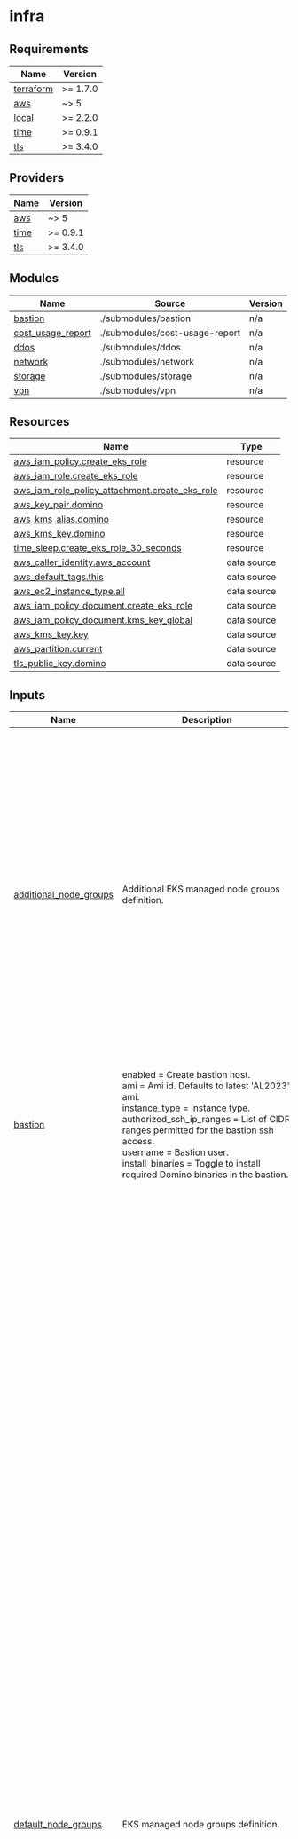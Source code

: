 # infra

<!-- BEGIN_TF_DOCS -->
## Requirements

| Name | Version |
|------|---------|
| <a name="requirement_terraform"></a> [terraform](#requirement\_terraform) | >= 1.7.0 |
| <a name="requirement_aws"></a> [aws](#requirement\_aws) | ~> 5 |
| <a name="requirement_local"></a> [local](#requirement\_local) | >= 2.2.0 |
| <a name="requirement_time"></a> [time](#requirement\_time) | >= 0.9.1 |
| <a name="requirement_tls"></a> [tls](#requirement\_tls) | >= 3.4.0 |

## Providers

| Name | Version |
|------|---------|
| <a name="provider_aws"></a> [aws](#provider\_aws) | ~> 5 |
| <a name="provider_time"></a> [time](#provider\_time) | >= 0.9.1 |
| <a name="provider_tls"></a> [tls](#provider\_tls) | >= 3.4.0 |

## Modules

| Name | Source | Version |
|------|--------|---------|
| <a name="module_bastion"></a> [bastion](#module\_bastion) | ./submodules/bastion | n/a |
| <a name="module_cost_usage_report"></a> [cost\_usage\_report](#module\_cost\_usage\_report) | ./submodules/cost-usage-report | n/a |
| <a name="module_ddos"></a> [ddos](#module\_ddos) | ./submodules/ddos | n/a |
| <a name="module_network"></a> [network](#module\_network) | ./submodules/network | n/a |
| <a name="module_storage"></a> [storage](#module\_storage) | ./submodules/storage | n/a |
| <a name="module_vpn"></a> [vpn](#module\_vpn) | ./submodules/vpn | n/a |

## Resources

| Name | Type |
|------|------|
| [aws_iam_policy.create_eks_role](https://registry.terraform.io/providers/hashicorp/aws/latest/docs/resources/iam_policy) | resource |
| [aws_iam_role.create_eks_role](https://registry.terraform.io/providers/hashicorp/aws/latest/docs/resources/iam_role) | resource |
| [aws_iam_role_policy_attachment.create_eks_role](https://registry.terraform.io/providers/hashicorp/aws/latest/docs/resources/iam_role_policy_attachment) | resource |
| [aws_key_pair.domino](https://registry.terraform.io/providers/hashicorp/aws/latest/docs/resources/key_pair) | resource |
| [aws_kms_alias.domino](https://registry.terraform.io/providers/hashicorp/aws/latest/docs/resources/kms_alias) | resource |
| [aws_kms_key.domino](https://registry.terraform.io/providers/hashicorp/aws/latest/docs/resources/kms_key) | resource |
| [time_sleep.create_eks_role_30_seconds](https://registry.terraform.io/providers/hashicorp/time/latest/docs/resources/sleep) | resource |
| [aws_caller_identity.aws_account](https://registry.terraform.io/providers/hashicorp/aws/latest/docs/data-sources/caller_identity) | data source |
| [aws_default_tags.this](https://registry.terraform.io/providers/hashicorp/aws/latest/docs/data-sources/default_tags) | data source |
| [aws_ec2_instance_type.all](https://registry.terraform.io/providers/hashicorp/aws/latest/docs/data-sources/ec2_instance_type) | data source |
| [aws_iam_policy_document.create_eks_role](https://registry.terraform.io/providers/hashicorp/aws/latest/docs/data-sources/iam_policy_document) | data source |
| [aws_iam_policy_document.kms_key_global](https://registry.terraform.io/providers/hashicorp/aws/latest/docs/data-sources/iam_policy_document) | data source |
| [aws_kms_key.key](https://registry.terraform.io/providers/hashicorp/aws/latest/docs/data-sources/kms_key) | data source |
| [aws_partition.current](https://registry.terraform.io/providers/hashicorp/aws/latest/docs/data-sources/partition) | data source |
| [tls_public_key.domino](https://registry.terraform.io/providers/hashicorp/tls/latest/docs/data-sources/public_key) | data source |

## Inputs

| Name | Description | Type | Default | Required |
|------|-------------|------|---------|:--------:|
| <a name="input_additional_node_groups"></a> [additional\_node\_groups](#input\_additional\_node\_groups) | Additional EKS managed node groups definition. | <pre>map(object({<br/>    ami                        = optional(string, null)<br/>    bootstrap_extra_args       = optional(string, "")<br/>    instance_types             = list(string)<br/>    spot                       = optional(bool, false)<br/>    min_per_az                 = number<br/>    max_per_az                 = number<br/>    max_unavailable_percentage = optional(number, 50)<br/>    max_unavailable            = optional(number)<br/>    desired_per_az             = number<br/>    availability_zone_ids      = list(string)<br/>    labels                     = map(string)<br/>    taints = optional(list(object({<br/>      key    = string<br/>      value  = optional(string)<br/>      effect = string<br/>    })), [])<br/>    tags   = optional(map(string), {})<br/>    gpu    = optional(bool, null)<br/>    neuron = optional(bool, null)<br/>    volume = object({<br/>      size       = string<br/>      type       = string<br/>      iops       = optional(number)<br/>      throughput = optional(number, 500)<br/>    })<br/>  }))</pre> | `{}` | no |
| <a name="input_bastion"></a> [bastion](#input\_bastion) | enabled                  = Create bastion host.<br/>    ami                      = Ami id. Defaults to latest 'AL2023' ami.<br/>    instance\_type            = Instance type.<br/>    authorized\_ssh\_ip\_ranges = List of CIDR ranges permitted for the bastion ssh access.<br/>    username                 = Bastion user.<br/>    install\_binaries         = Toggle to install required Domino binaries in the bastion. | <pre>object({<br/>    enabled                  = optional(bool, true)<br/>    ami_id                   = optional(string, null) # default will use the latest 'al2023' ami<br/>    instance_type            = optional(string, "t3.micro")<br/>    authorized_ssh_ip_ranges = optional(list(string), ["0.0.0.0/0"])<br/>    username                 = optional(string, "ec2-user")<br/>    install_binaries         = optional(bool, false)<br/>  })</pre> | `{}` | no |
| <a name="input_default_node_groups"></a> [default\_node\_groups](#input\_default\_node\_groups) | EKS managed node groups definition. | <pre>object(<br/>    {<br/>      compute = object(<br/>        {<br/>          ami                        = optional(string, null)<br/>          bootstrap_extra_args       = optional(string, "")<br/>          instance_types             = optional(list(string), ["m6i.2xlarge"])<br/>          spot                       = optional(bool, false)<br/>          min_per_az                 = optional(number, 0)<br/>          max_per_az                 = optional(number, 10)<br/>          max_unavailable_percentage = optional(number, 50)<br/>          max_unavailable            = optional(number, null)<br/>          desired_per_az             = optional(number, 0)<br/>          availability_zone_ids      = list(string)<br/>          labels = optional(map(string), {<br/>            "dominodatalab.com/node-pool" = "default"<br/>          })<br/>          taints = optional(list(object({<br/>            key    = string<br/>            value  = optional(string)<br/>            effect = string<br/>          })), [])<br/>          tags = optional(map(string), {})<br/>          gpu  = optional(bool, null)<br/>          volume = optional(object({<br/>            size       = optional(number, 1000)<br/>            type       = optional(string, "gp3")<br/>            iops       = optional(number)<br/>            throughput = optional(number, 500)<br/>            }), {<br/>            size       = 1000<br/>            type       = "gp3"<br/>            iops       = null<br/>            throughput = 500<br/>            }<br/>          )<br/>      }),<br/>      platform = object(<br/>        {<br/>          ami                        = optional(string, null)<br/>          bootstrap_extra_args       = optional(string, "")<br/>          instance_types             = optional(list(string), ["m7i-flex.2xlarge"])<br/>          spot                       = optional(bool, false)<br/>          min_per_az                 = optional(number, 1)<br/>          max_per_az                 = optional(number, 10)<br/>          max_unavailable_percentage = optional(number, null)<br/>          max_unavailable            = optional(number, 1)<br/>          desired_per_az             = optional(number, 1)<br/>          availability_zone_ids      = list(string)<br/>          labels = optional(map(string), {<br/>            "dominodatalab.com/node-pool" = "platform"<br/>          })<br/>          taints = optional(list(object({<br/>            key    = string<br/>            value  = optional(string)<br/>            effect = string<br/>          })), [])<br/>          tags = optional(map(string), {})<br/>          gpu  = optional(bool, null)<br/>          volume = optional(object({<br/>            size = optional(number, 100)<br/>            type = optional(string, "gp3")<br/>            }), {<br/>            size = 100<br/>            type = "gp3"<br/>            }<br/>          )<br/>      }),<br/>      gpu = object(<br/>        {<br/>          ami                        = optional(string, null)<br/>          bootstrap_extra_args       = optional(string, "")<br/>          instance_types             = optional(list(string), ["g5.2xlarge"])<br/>          spot                       = optional(bool, false)<br/>          min_per_az                 = optional(number, 0)<br/>          max_per_az                 = optional(number, 10)<br/>          max_unavailable_percentage = optional(number, 50)<br/>          max_unavailable            = optional(number, null)<br/>          desired_per_az             = optional(number, 0)<br/>          availability_zone_ids      = list(string)<br/>          labels = optional(map(string), {<br/>            "dominodatalab.com/node-pool" = "default-gpu"<br/>            "nvidia.com/gpu"              = true<br/>          })<br/>          taints = optional(list(object({<br/>            key    = string<br/>            value  = optional(string)<br/>            effect = string<br/>            })), [{<br/>            key    = "nvidia.com/gpu"<br/>            value  = "true"<br/>            effect = "NO_SCHEDULE"<br/>            }<br/>          ])<br/>          tags = optional(map(string), {})<br/>          gpu  = optional(bool, null)<br/>          volume = optional(object({<br/>            size = optional(number, 1000)<br/>            type = optional(string, "gp3")<br/>            }), {<br/>            size = 1000<br/>            type = "gp3"<br/>            }<br/>          )<br/>      })<br/>  })</pre> | <pre>{<br/>  "compute": {<br/>    "availability_zone_ids": []<br/>  },<br/>  "gpu": {<br/>    "availability_zone_ids": []<br/>  },<br/>  "platform": {<br/>    "availability_zone_ids": []<br/>  }<br/>}</pre> | no |
| <a name="input_deploy_id"></a> [deploy\_id](#input\_deploy\_id) | Domino Deployment ID. | `string` | `"domino-eks"` | no |
| <a name="input_domino_cur"></a> [domino\_cur](#input\_domino\_cur) | Determines whether to provision domino cost related infrastructures, ie, long term storage | <pre>object({<br/>    provision_cost_usage_report = optional(bool, false)<br/>  })</pre> | `{}` | no |
| <a name="input_eks"></a> [eks](#input\_eks) | run\_k8s\_setup = Toggle to run the k8s setup.<br/>    creation\_role\_name = Name of the role to import.<br/>    k8s\_version = EKS cluster k8s version.<br/>    nodes\_master  Grants the nodes role system:master access. NOT recomended<br/>    kubeconfig = {<br/>      extra\_args = Optional extra args when generating kubeconfig.<br/>      path       = Fully qualified path name to write the kubeconfig file.<br/>    }<br/>    public\_access = {<br/>      enabled = Enable EKS API public endpoint.<br/>      cidrs   = List of CIDR ranges permitted for accessing the EKS public endpoint.<br/>    }<br/>    Custom role maps for aws auth configmap<br/>    custom\_role\_maps = {<br/>      rolearn  = string<br/>      username = string<br/>      groups   = list(string)<br/>    }<br/>    master\_role\_names  = IAM role names to be added as masters in eks.<br/>    cluster\_addons     = EKS cluster addons. vpc-cni is installed separately.<br/>    vpc\_cni            = Configuration for AWS VPC CNI<br/>    ssm\_log\_group\_name = CloudWatch log group to send the SSM session logs to.<br/>    identity\_providers = Configuration for IDP(Identity Provider).<br/>  } | <pre>object({<br/>    run_k8s_setup      = optional(bool, true)<br/>    creation_role_name = optional(string, null)<br/>    k8s_version        = optional(string, "1.30")<br/>    nodes_master       = optional(bool, false)<br/>    kubeconfig = optional(object({<br/>      extra_args = optional(string, "")<br/>      path       = optional(string, null)<br/>    }), {})<br/>    public_access = optional(object({<br/>      enabled = optional(bool, false)<br/>      cidrs   = optional(list(string), [])<br/>    }), {})<br/>    custom_role_maps = optional(list(object({<br/>      rolearn  = string<br/>      username = string<br/>      groups   = list(string)<br/>    })), [])<br/>    master_role_names  = optional(list(string), [])<br/>    cluster_addons     = optional(list(string), ["kube-proxy", "coredns", "vpc-cni", "eks-pod-identity-agent"])<br/>    ssm_log_group_name = optional(string, "session-manager")<br/>    vpc_cni = optional(object({<br/>      prefix_delegation = optional(bool)<br/>      annotate_pod_ip   = optional(bool)<br/>    }))<br/>    identity_providers = optional(list(object({<br/>      client_id                     = string<br/>      groups_claim                  = optional(string, null)<br/>      groups_prefix                 = optional(string, null)<br/>      identity_provider_config_name = string<br/>      issuer_url                    = optional(string, null)<br/>      required_claims               = optional(map(string), null)<br/>      username_claim                = optional(string, null)<br/>      username_prefix               = optional(string, null)<br/>    })), [])<br/>  })</pre> | `{}` | no |
| <a name="input_ignore_tags"></a> [ignore\_tags](#input\_ignore\_tags) | Tag keys to be ignored by the aws provider. | `list(string)` | `[]` | no |
| <a name="input_karpenter_node_groups"></a> [karpenter\_node\_groups](#input\_karpenter\_node\_groups) | Configuration for EKS node groups managed by Karpenter. These node groups are designed to dynamically scale<br/>    workloads based on resource requirements.<br/>    Set `single_nodegroup: true` to create a single node group spanning multiple availability zones (AZs)<br/>    instead of creating a separate node group per AZ. This is useful for simplifying management but may<br/>    not be ideal for workloads requiring strict zone affinity (e.g., due to EBS volume zonal constraints). | <pre>map(object({<br/>    ami                        = optional(string, null)<br/>    bootstrap_extra_args       = optional(string, "")<br/>    instance_types             = optional(list(string), ["m6a.large"])<br/>    spot                       = optional(bool, false)<br/>    min_per_az                 = optional(number, 1)<br/>    max_per_az                 = optional(number, 1)<br/>    max_unavailable_percentage = optional(number, 50)<br/>    max_unavailable            = optional(number)<br/>    desired_per_az             = optional(number, 1)<br/>    availability_zone_ids      = list(string)<br/>    labels = optional(map(string), {<br/>      "dominodatalab.com/node-pool" = "karpenter"<br/>    })<br/>    taints = optional(list(object({<br/>      key    = string<br/>      value  = optional(string)<br/>      effect = string<br/>    })), [])<br/>    tags = optional(map(string), {})<br/>    gpu  = optional(bool, null)<br/>    volume = optional(object({<br/>      size       = optional(string, "100")<br/>      type       = optional(string, "gp3")<br/>      iops       = optional(number)<br/>      throughput = optional(number, 500)<br/>    }), {})<br/>    single_nodegroup = optional(bool, false)<br/>  }))</pre> | `{}` | no |
| <a name="input_kms"></a> [kms](#input\_kms) | enabled             = "Toggle, if set use either the specified KMS key\_id or a Domino-generated one"<br/>    key\_id              = optional(string, null)<br/>    additional\_policies = "Allows setting additional KMS key policies when using a Domino-generated key" | <pre>object({<br/>    enabled             = optional(bool, true)<br/>    key_id              = optional(string, null)<br/>    additional_policies = optional(list(string), [])<br/>  })</pre> | `{}` | no |
| <a name="input_network"></a> [network](#input\_network) | vpc = {<br/>      id = Existing vpc id, it will bypass creation by this module.<br/>      subnets = {<br/>        private = Existing private subnets.<br/>        public  = Existing public subnets.<br/>        pod     = Existing pod subnets.<br/>      }), {})<br/>    }), {})<br/>    network\_bits = {<br/>      public  = Number of network bits to allocate to the public subnet. i.e /27 -> 32 IPs.<br/>      private = Number of network bits to allocate to the private subnet. i.e /19 -> 8,192 IPs.<br/>      pod     = Number of network bits to allocate to the private subnet. i.e /19 -> 8,192 IPs.<br/>    }<br/>    cidrs = {<br/>      vpc     = The IPv4 CIDR block for the VPC.<br/>      pod     = The IPv4 CIDR block for the Pod subnets.<br/>    }<br/>    use\_pod\_cidr        = Use additional pod CIDR range (ie 100.64.0.0/16) for pod networking.<br/>    create\_ecr\_endpoint = Create the VPC Endpoint For ECR.<br/>    create\_s3\_endpoint = Create the VPC Endpoint For S3. | <pre>object({<br/>    vpc = optional(object({<br/>      id = optional(string, null)<br/>      subnets = optional(object({<br/>        private = optional(list(string), [])<br/>        public  = optional(list(string), [])<br/>        pod     = optional(list(string), [])<br/>      }), {})<br/>    }), {})<br/>    network_bits = optional(object({<br/>      public  = optional(number, 27)<br/>      private = optional(number, 19)<br/>      pod     = optional(number, 19)<br/>      }<br/>    ), {})<br/>    cidrs = optional(object({<br/>      vpc = optional(string, "10.0.0.0/16")<br/>      pod = optional(string, "100.64.0.0/16")<br/>    }), {})<br/>    use_pod_cidr        = optional(bool, true)<br/>    create_ecr_endpoint = optional(bool, true)<br/>    create_s3_endpoint  = optional(bool, true)<br/>  })</pre> | `{}` | no |
| <a name="input_region"></a> [region](#input\_region) | AWS region for the deployment | `string` | n/a | yes |
| <a name="input_ssh_pvt_key_path"></a> [ssh\_pvt\_key\_path](#input\_ssh\_pvt\_key\_path) | SSH private key filepath. | `string` | n/a | yes |
| <a name="input_storage"></a> [storage](#input\_storage) | storage = {<br/>      filesystem\_type = File system type(netapp\|efs\|none)<br/>      efs = {<br/>        access\_point\_path = Filesystem path for efs.<br/>        backup\_vault = {<br/>          create        = Create backup vault for EFS toggle.<br/>          force\_destroy = Toggle to allow automatic destruction of all backups when destroying.<br/>          backup = {<br/>            schedule           = Cron-style schedule for EFS backup vault (default: once a day at 12pm).<br/>            cold\_storage\_after = Move backup data to cold storage after this many days.<br/>            delete\_after       = Delete backup data after this many days.<br/>          }<br/>        }<br/>      }<br/>      netapp = {<br/>        migrate\_from\_efs = {<br/>          enabled =  When enabled, both EFS and NetApp resources will be provisioned simultaneously during the migration period.<br/>          datasync = {<br/>            enabled  = Toggle to enable AWS DataSync for automated data transfer from EFS to NetApp FSx.<br/>            schedule = Cron-style schedule for the DataSync task, specifying how often the data transfer will occur (default: hourly).<br/>            verify\_mode = One of: POINT\_IN\_TIME\_CONSISTENT, ONLY\_FILES\_TRANSFERRED, NONE.<br/>          }<br/>        }<br/>        deployment\_type = netapp ontap deployment type,('MULTI\_AZ\_1', 'MULTI\_AZ\_2', 'SINGLE\_AZ\_1', 'SINGLE\_AZ\_2')<br/>        storage\_capacity = Filesystem Storage capacity<br/>        throughput\_capacity = Filesystem throughput capacity<br/>        automatic\_backup\_retention\_days = How many days to keep backups<br/>        daily\_automatic\_backup\_start\_time = Start time in 'HH:MM' format to initiate backups<br/><br/>        storage\_capacity\_autosizing = Options for the FXN automatic storage capacity increase, cloudformation template<br/>          enabled                     = Enable automatic storage capacity increase.<br/>          threshold                  = Used storage capacity threshold.<br/>          percent\_capacity\_increase  = The percentage increase in storage capacity when used storage exceeds<br/>                                       LowFreeDataStorageCapacityThreshold. Minimum increase is 10 %.<br/>          notification\_email\_address = The email address for alarm notification.<br/>        }<br/>        volume = {<br/>          create                     = Create a volume associated with the filesystem.<br/>          name\_suffix                = The suffix to name the volume<br/>          storage\_efficiency\_enabled = Toggle storage\_efficiency\_enabled<br/>          junction\_path              = filesystem junction path<br/>          size\_in\_megabytes          = The size of the volume<br/>      }<br/>      s3 = {<br/>        force\_destroy\_on\_deletion = Toogle to allow recursive deletion of all objects in the s3 buckets. if 'false' terraform will NOT be able to delete non-empty buckets.<br/>      }<br/>      ecr = {<br/>        force\_destroy\_on\_deletion = Toogle to allow recursive deletion of all objects in the ECR repositories. if 'false' terraform will NOT be able to delete non-empty repositories.<br/>      }<br/>      enable\_remote\_backup = Enable tagging required for cross-account backups<br/>      costs\_enabled = Determines whether to provision domino cost related infrastructures, ie, long term storage<br/>    }<br/>  } | <pre>object({<br/>    filesystem_type = optional(string, "efs")<br/>    efs = optional(object({<br/>      access_point_path = optional(string, "/domino")<br/>      backup_vault = optional(object({<br/>        create        = optional(bool, true)<br/>        force_destroy = optional(bool, true)<br/>        backup = optional(object({<br/>          schedule           = optional(string, "0 12 * * ? *")<br/>          cold_storage_after = optional(number, 35)<br/>          delete_after       = optional(number, 125)<br/>        }), {})<br/>      }), {})<br/>    }), {})<br/>    netapp = optional(object({<br/>      migrate_from_efs = optional(object({<br/>        enabled = optional(bool, false)<br/>        datasync = optional(object({<br/>          enabled     = optional(bool, false)<br/>          target      = optional(string, "netapp")<br/>          schedule    = optional(string, "cron(0 */4 * * ? *)")<br/>          verify_mode = optional(string, "ONLY_FILES_TRANSFERRED")<br/>        }), {})<br/>      }), {})<br/>      deployment_type                   = optional(string, "SINGLE_AZ_1")<br/>      storage_capacity                  = optional(number, 1024)<br/>      throughput_capacity               = optional(number, 128)<br/>      automatic_backup_retention_days   = optional(number, 90)<br/>      daily_automatic_backup_start_time = optional(string, "00:00")<br/>      storage_capacity_autosizing = optional(object({<br/>        enabled                    = optional(bool, false)<br/>        threshold                  = optional(number, 70)<br/>        percent_capacity_increase  = optional(number, 30)<br/>        notification_email_address = optional(string, "")<br/>      }), {})<br/>      volume = optional(object({<br/>        create                     = optional(bool, true)<br/>        name_suffix                = optional(string, "domino_shared_storage")<br/>        storage_efficiency_enabled = optional(bool, true)<br/>        junction_path              = optional(string, "/domino")<br/>        size_in_megabytes          = optional(number, 1048576)<br/>      }), {})<br/>    }), {})<br/>    s3 = optional(object({<br/>      create                    = optional(bool, true)<br/>      force_destroy_on_deletion = optional(bool, true)<br/>    }), {})<br/>    ecr = optional(object({<br/>      create                    = optional(bool, true)<br/>      force_destroy_on_deletion = optional(bool, true)<br/>    }), {}),<br/>    enable_remote_backup = optional(bool, false)<br/>    costs_enabled        = optional(bool, true)<br/>  })</pre> | `{}` | no |
| <a name="input_tags"></a> [tags](#input\_tags) | Deployment tags. | `map(string)` | `{}` | no |
| <a name="input_use_fips_endpoint"></a> [use\_fips\_endpoint](#input\_use\_fips\_endpoint) | Use aws FIPS endpoints | `bool` | `false` | no |
| <a name="input_vpn_connections"></a> [vpn\_connections](#input\_vpn\_connections) | create = Create a VPN connection.<br/>    connections = List of VPN connections, each with:<br/>      - name: Name for identification (optional).<br/>      - shared\_ip: Customer's shared IP Address (optional).<br/>      - cidr\_block: CIDR block for the customer's network (optional). | <pre>object({<br/>    create = optional(bool, false)<br/>    connections = optional(list(object({<br/>      name        = optional(string, "")<br/>      shared_ip   = optional(string, "")<br/>      cidr_blocks = optional(list(string), [])<br/>    })), [])<br/>  })</pre> | `{}` | no |

## Outputs

| Name | Description |
|------|-------------|
| <a name="output_additional_node_groups"></a> [additional\_node\_groups](#output\_additional\_node\_groups) | Additional EKS managed node groups definition. |
| <a name="output_bastion"></a> [bastion](#output\_bastion) | Bastion details, if it was created. |
| <a name="output_cost_usage_report"></a> [cost\_usage\_report](#output\_cost\_usage\_report) | Cost Usage Report |
| <a name="output_create_eks_role_arn"></a> [create\_eks\_role\_arn](#output\_create\_eks\_role\_arn) | Role arn to assume during the EKS cluster creation. |
| <a name="output_default_node_groups"></a> [default\_node\_groups](#output\_default\_node\_groups) | Default nodegroups. |
| <a name="output_deploy_id"></a> [deploy\_id](#output\_deploy\_id) | Domino Deployment ID. |
| <a name="output_domino_key_pair"></a> [domino\_key\_pair](#output\_domino\_key\_pair) | Domino key pair |
| <a name="output_eks"></a> [eks](#output\_eks) | EKS variables. |
| <a name="output_ignore_tags"></a> [ignore\_tags](#output\_ignore\_tags) | Tags to be ignored by the aws provider |
| <a name="output_kms"></a> [kms](#output\_kms) | KMS key details, if enabled. |
| <a name="output_monitoring_bucket"></a> [monitoring\_bucket](#output\_monitoring\_bucket) | Monitoring Bucket |
| <a name="output_network"></a> [network](#output\_network) | Network details. |
| <a name="output_node_iam_policies"></a> [node\_iam\_policies](#output\_node\_iam\_policies) | Policies attached to EKS nodes role |
| <a name="output_region"></a> [region](#output\_region) | Deployment Region. |
| <a name="output_ssh_key"></a> [ssh\_key](#output\_ssh\_key) | SSH key path,name. |
| <a name="output_storage"></a> [storage](#output\_storage) | Storage details. |
| <a name="output_tags"></a> [tags](#output\_tags) | Deployment tags. |
| <a name="output_vpn_connections"></a> [vpn\_connections](#output\_vpn\_connections) | VPN connection information |
<!-- END_TF_DOCS -->
